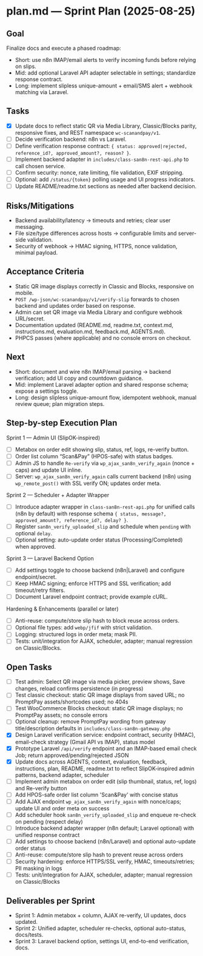# plan.md — Sprint Plan (2025-08-25)

## Goal
Finalize docs and execute a phased roadmap:
- Short: use n8n IMAP/email alerts to verify incoming funds before relying on slips.
- Mid: add optional Laravel API adapter selectable in settings; standardize response contract.
- Long: implement slipless unique-amount + email/SMS alert + webhook matching via Laravel.

## Tasks
- [x] Update docs to reflect static QR via Media Library, Classic/Blocks parity, responsive fixes, and REST namespace `wc-scanandpay/v1`.
- [ ] Decide verification backend: n8n vs Laravel.
- [ ] Define verification response contract: `{ status: approved|rejected, reference_id?, approved_amount?, reason? }`.
- [ ] Implement backend adapter in `includes/class-san8n-rest-api.php` to call chosen service.
- [ ] Confirm security: nonce, rate limiting, file validation, EXIF stripping.
- [ ] Optional: add `/status/{token}` polling usage and UI progress indicators.
- [ ] Update README/readme.txt sections as needed after backend decision.

## Risks/Mitigations
- Backend availability/latency → timeouts and retries; clear user messaging.
- File size/type differences across hosts → configurable limits and server-side validation.
- Security of webhook → HMAC signing, HTTPS, nonce validation, minimal payload.

## Acceptance Criteria
- Static QR image displays correctly in Classic and Blocks, responsive on mobile.
- `POST /wp-json/wc-scanandpay/v1/verify-slip` forwards to chosen backend and updates order based on response.
- Admin can set QR image via Media Library and configure webhook URL/secret.
- Documentation updated (README.md, readme.txt, context.md, instructions.md, evaluation.md, feedback.md, AGENTS.md).
- PHPCS passes (where applicable) and no console errors on checkout.

## Next
- Short: document and wire n8n IMAP/email parsing → backend verification; add UI copy and countdown guidance.
- Mid: implement Laravel adapter option and shared response schema; expose a settings toggle.
- Long: design slipless unique-amount flow, idempotent webhook, manual review queue; plan migration steps.

## Step-by-step Execution Plan

Sprint 1 — Admin UI (SlipOK-inspired)
- [ ] Metabox on order edit showing slip, status, ref, logs, re-verify button.
- [ ] Order list column “Scan&Pay” (HPOS-safe) with status badges.
- [ ] Admin JS to handle `Re-verify` via `wp_ajax_san8n_verify_again` (nonce + caps) and update UI inline.
- [ ] Server: `wp_ajax_san8n_verify_again` calls current backend (n8n) using `wp_remote_post()` with SSL verify ON; updates order meta.

Sprint 2 — Scheduler + Adapter Wrapper
- [ ] Introduce adapter wrapper in `class-san8n-rest-api.php` for unified calls (n8n by default) with response schema `{ status, message?, approved_amount?, reference_id?, delay? }`.
- [ ] Register `san8n_verify_uploaded_slip` and schedule when `pending` with optional `delay`.
- [ ] Optional setting: auto-update order status (Processing/Completed) when approved.

Sprint 3 — Laravel Backend Option
- [ ] Add settings toggle to choose backend (n8n|Laravel) and configure endpoint/secret.
- [ ] Keep HMAC signing; enforce HTTPS and SSL verification; add timeout/retry filters.
- [ ] Document Laravel endpoint contract; provide example cURL.

Hardening & Enhancements (parallel or later)
- [ ] Anti-reuse: compute/store slip hash to block reuse across orders.
- [ ] Optional file types: add `webp/jfif` with strict validation.
- [ ] Logging: structured logs in order meta; mask PII.
- [ ] Tests: unit/integration for AJAX, scheduler, adapter; manual regression on Classic/Blocks.

## Open Tasks
- [ ] Test admin: Select QR image via media picker, preview shows, Save changes, reload confirms persistence (in progress)
- [ ] Test classic checkout: static QR image displays from saved URL; no PromptPay assets/shortcodes used; no 404s
- [ ] Test WooCommerce Blocks checkout: static QR image displays; no PromptPay assets; no console errors
- [ ] Optional cleanup: remove PromptPay wording from gateway title/description defaults in `includes/class-san8n-gateway.php`
- [x] Design Laravel verification service: endpoint contract, security (HMAC), email-check strategy (Gmail API vs IMAP), status model
- [x] Prototype Laravel `/api/verify` endpoint and an IMAP-based email check Job; return approved/pending/rejected JSON
- [x] Update docs across AGENTS, context, evaluation, feedback, instructions, plan, README, readme.txt to reflect SlipOK-inspired admin patterns, backend adapter, scheduler
- [ ] Implement admin metabox on order edit (slip thumbnail, status, ref, logs) and Re-verify button
- [ ] Add HPOS-safe order list column 'Scan&Pay' with concise status
- [ ] Add AJAX endpoint `wp_ajax_san8n_verify_again` with nonce/caps; update UI and order meta on success
- [ ] Add scheduler hook `san8n_verify_uploaded_slip` and enqueue re-check on pending (respect delay)
- [ ] Introduce backend adapter wrapper (n8n default; Laravel optional) with unified response contract
- [ ] Add settings to choose backend (n8n/Laravel) and optional auto-update order status
- [ ] Anti-reuse: compute/store slip hash to prevent reuse across orders
- [ ] Security hardening: enforce HTTPS/SSL verify, HMAC, timeouts/retries; PII masking in logs
- [ ] Tests: unit/integration for AJAX, scheduler, adapter; manual regression on Classic/Blocks

## Deliverables per Sprint
- Sprint 1: Admin metabox + column, AJAX re-verify, UI updates, docs updated.
- Sprint 2: Unified adapter, scheduler re-checks, optional auto-status, docs/tests.
- Sprint 3: Laravel backend option, settings UI, end-to-end verification, docs.
